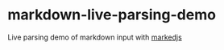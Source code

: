 # markdown-live-parsing-demo
Live parsing demo of markdown input with [markedjs](https://github.com/markedjs/marked)
